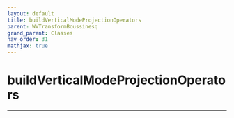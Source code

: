```yaml
---
layout: default
title: buildVerticalModeProjectionOperators
parent: WVTransformBoussinesq
grand_parent: Classes
nav_order: 31
mathjax: true
---
```


#  buildVerticalModeProjectionOperators




---

